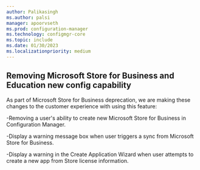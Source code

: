 ```yaml
---
author: Palikasingh
ms.author: palsi
manager: apoorvseth
ms.prod: configuration-manager
ms.technology: configmgr-core
ms.topic: include
ms.date: 01/30/2023
ms.localizationpriority: medium
---
```


## <a name="bkmk_msfb"></a>Removing Microsoft Store for Business and Education new config capability

<!--10901602-->

As part of Microsoft Store for Business deprecation, we are making these changes to the customer experience with using this feature: 

-Removing a user's ability to create new Microsoft Store for Business in Configuration Manager. 

-Display a warning message box when user triggers a sync from Microsoft Store for Business. 

-Display a warning in the Create Application Wizard when user attempts to create a new app from Store license information.
